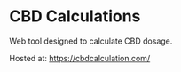 # CBD Calculations

Web tool designed to calculate CBD dosage.


Hosted at: https://cbdcalculation.com/
